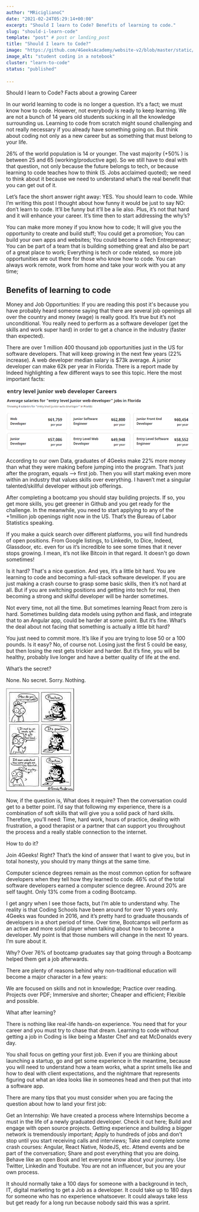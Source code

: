 ```yaml
---
author: "MRiciglianoC"
date: "2021-02-24T05:29:14+00:00"
excerpt: "Should I learn to Code? Benefits of learning to code."
slug: "should-i-learn-code"
template: "post" # post or landing_post
title: "Should I learn to Code?"
image: "https://github.com/4GeeksAcademy/website-v2/blob/master/static/images/blog/student-coding.jpg"
image_alt: "student coding in a notebook"
cluster: "learn-to-code"
status: "published"

---
```


Should I learn to Code? 
Facts about a growing Career

In our world learning to code is no longer a question. It’s a fact; we must know how to code. However, not everybody is ready to keep learning. We are not a bunch of 14 years old students sucking in all the knowledge surrounding us. Learning to code from scratch might sound challenging and not really necessary if you already have something going on. But think about coding not only as a new career but as something that must belong to your life.

26% of the world population is 14 or younger. The vast majority (+50% ) is between 25 and 65 (working/productive age).  So we still have to deal with that question, not only because the future belongs to tech, or because learning to code teaches how to think (S. Jobs acclaimed quoted); we need to think about it because we need to understand what’s the real benefit that you can get out of it. 

Let’s face the short answer right away: YES. You should learn to code. While I’m writing this post I thought about how funny it would be just to say NO: don’t learn to code. It’ll be funny but it’ll be a lie also. Plus, it’s not that hard and it will enhance your career. It’s time then to start addressing the why’s? 

You can make more money if you know how to code;
It will give you the opportunity to create and build stuff;
You could get a promotion;
You can build your own apps and websites;
You could become a Tech Entrepreneur;
You can be part of a team that is building something great and also be part of a great place to work;
Everything is tech or code related, so more job opportunities are out there for those who know how to code.
You can always work remote, work from home and take your work with you at any time;

## Benefits of learning to code
Money and Job Opportunities: If you are reading this post it's because you have probably heard someone saying that there are several job openings all over the country and money (wage) is really good. It’s true but it’s not unconditional. You really need to perform as a software developer (get the skills and work super hard) in order to get a chance in the industry (faster than expected). 

There are over 1 million 400 thousand job opportunities just in the US for software developers. That will keep growing in the next few years (22% increase). A web developer median salary is $73k average. A junior developer can make 62k per year in Florida. There is a report made by Indeed highlighting a few different ways to see this topic. Here the most important facts:

![entry level junior developer salaries in florida](https://github.com/4GeeksAcademy/website-v2/blob/master/static/images/blog/average-salaries.png)

According to our own Data, graduates of 4Geeks make 22% more money than what they were making before jumping into the program. That’s just after the program, equals --> first job. Then you will start making even more within an industry that values skills over everything. I haven’t met a singular talented/skillful developer without job offerings.  

After completing a bootcamp you should stay building projects. If so, you get more skills, you get greener in Github and you get ready for the challenge. In the meanwhile, you need to start applying to any of the +1million job openings right now in the US. That’s the Bureau of Labor Statistics speaking. 

If you make a quick search over different platforms, you will find hundreds of open positions. From Google listings, to Linkedin, to Dice, Indeed, Glassdoor, etc. even for us it’s incredible to see some times that it never stops growing. I mean, it’s not like Bitcoin in that regard. It doesn't go down sometimes!

Is it hard?
That's a nice question. And yes, it’s a little bit hard. You are learning to code and becoming a full-stack software developer. If you are just making a crash course to grasp some basic skills, then it’s not hard at all. But if you are switching positions and getting into tech for real, then becoming a strong and skilful developer will be harder sometimes. 

Not every time, not all the time. But sometimes learning React from zero is hard. Sometimes building data models using python and flask, and integrate that to an Angular app, could be harder at some point. But it’s fine. What’s the deal about not facing that something is actually a little bit hard? 

You just need to commit more. It’s like if you are trying to lose 50 or a 100 pounds. Is it easy? No, of course not. Losing just the first 5 could be easy, but then losing the rest gets trickier and harder. But it’s fine, you will be healthy, probably live longer and have a better quality of life at the end. 

What’s the secret?

None. No secret. Sorry. Nothing.

![coding meme](https://github.com/4GeeksAcademy/website-v2/blob/master/static/images/blog/coding-meme.jpeg)

Now, if the question is, What does it require? Then the conversation could get to a better point. I’d say that following my experience, there is a combination of soft skills that will give you a solid pack of hard skills. Therefore, you’ll need: Time, hard work, hours of practice, dealing with frustration, a good therapist or a partner that can support you throughout the process and a really stable connection to the internet.

How to do it?

Join 4Geeks! Right? That’s the kind of answer that I want to give you, but in total honesty, you should try many things at the same time. 

Computer science degrees remain as the most common option for software developers when they tell how they learned to code.  46% out of the total software developers earned a computer science degree. Around 20% are self taught. Only 13% come from a coding Bootcamp. 

I get angry when I see those facts, but I’m able to understand why. The reality is that Coding Schools have been around for over 10 years only. 4Geeks was founded in 2016, and it’s pretty hard to graduate thousands of developers in a short period of time. Over time, Bootcamps will perform as an active and more solid player when talking about how to become a developer. My point is that those numbers will change in the next 10 years. I’m sure about it. 

Why? Over 76% of bootcamp graduates say that going through a Bootcamp helped them get a job afterwards. 

There are plenty of reasons behind why non-traditional education will become a major character in a few years: 

We are focused on skills and not in knowledge;
Practice over reading. Projects over PDF;
Immersive and shorter;
Cheaper and efficient;
Flexible and possible.

What after learning?

There is nothing like real-life hands-on experience. You need that for your career and you must try to chase that dream. Learning to code without getting a job in Coding is like being a Master Chef and eat McDonalds every day. 

You shall focus on getting your first job. Even if you are thinking about launching a startup, go and get some experience in the meantime, because you will need to understand how a team works, what a sprint smells like and how to deal with client expectations, and the nightmare that represents figuring out what an idea looks like in someones head and then put that into a software app. 

There are many tips that you must consider when you are facing the question about how to land your first job:

Get an Internship: We have created a process where Internships become a must in the life of a newly graduated developer. Check it out here;
Build and engage with open source projects. Getting experience and building a bigger  network is tremendously important;
Apply to hundreds of jobs and don’t stop until you start receiving calls and interviews;
Take and complete some crash courses: Angular, React Native, NodeJS, etc.
Attend events and be part of the conversation;
Share and post everything that you are doing. Behave like an open Book and let everyone know about your journey. Use Twitter, Linkedin and Youtube. You are not an influencer, but you are your own process.

It should normally take a 100 days for someone with a background in tech, IT, digital marketing to get a Job as a developer. It could take up to 180 days for someone who has no experience whatsoever. It could always take less but get ready for a long run because nobody said this was a sprint. 


